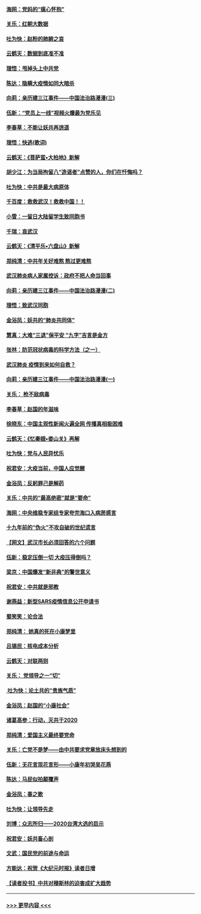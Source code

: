 #### [海网：党妈的“瘟心怀抱”](../pages/nsc993/n11840740.md?t=02041701) 
#### [关乐：红朝大数据](../pages/nsc993/n11840675.md?t=02041701) 
#### [吐为快：赵粉的肺腑之哀](../pages/nsc993/n11840618.md?t=02041701) 
#### [云鹤天：数据到底准不准](../pages/nsc993/n11840325.md?t=02041701) 
#### [理悟：甩掉头上中共党](../pages/nsc993/n11838826.md?t=02041701) 
#### [陈达：隐瞒大疫情如同大暗杀](../pages/nsc993/n11838771.md?t=02041701) 
#### [向莉：亲历建三江事件——中国法治路漫漫(三)](../pages/nsc993/n11831825.md?t=02041701) 
#### [伍新：“党员上一线”视频火爆最为党乐见](../pages/nsc993/n11838200.md?t=02041701) 
#### [李春草：不能让妖共再逍遥](../pages/nsc993/n11838102.md?t=02041701) 
#### [理悟：快逃(歌词)](../pages/nsc993/n11838083.md?t=02041701) 
#### [云鹤天：《菩萨蛮▪大柏地》新解](../pages/nsc993/n11838059.md?t=02041701) 
#### [胡少江：为当局拘留八“造谣者”点赞的人，你们在忏悔吗？](../pages/nsc993/n11836801.md?t=02041701) 
#### [吐为快：中共是最大病原体](../pages/nsc993/n11836748.md?t=02041701) 
#### [千百度：救救武汉！救救中国！！](../pages/nsc993/n11836145.md?t=02041701) 
#### [小雪：一留日大陆留学生致同胞书](../pages/nsc993/n11834624.md?t=02041701) 
#### [千瑞：哀武汉](../pages/nsc993/n11833647.md?t=02041701) 
#### [云鹤天：《清平乐▪六盘山》新解](../pages/nsc993/n11833611.md?t=02041701) 
#### [郑纯清：中共年关好难熬 熬过更难熬](../pages/nsc993/n11833489.md?t=02041701) 
#### [武汉肺炎病人家属控诉：政府不把人命当回事](../pages/nsc993/n11833205.md?t=02041701) 
#### [向莉：亲历建三江事件——中国法治路漫漫(二)](../pages/nsc993/n11829102.md?t=02041701) 
#### [理悟：致武汉同胞](../pages/nsc993/n11831522.md?t=02041701) 
#### [金浴凤：妖共的“肺炎共同体”](../pages/nsc993/n11829448.md?t=02041701) 
#### [慧真：大难“三退”保平安 “九字”吉言是金方](../pages/nsc993/n11829501.md?t=02041701) 
#### [张林：防范冠状病毒的科学方法（之一）](../pages/nsc993/n11828618.md?t=02041701) 
#### [武汉肺炎 疫情到来如何自救？](../pages/nsc993/n11827632.md?t=02041701) 
#### [向莉：亲历建三江事件——中国法治路漫漫(一)](../pages/nsc993/n11827190.md?t=02041701) 
#### [关乐： 枪不敌病毒](../pages/nsc993/n11826746.md?t=02041701) 
#### [李春草：赵国的年滋味](../pages/nsc993/n11826321.md?t=02041701) 
#### [徐晓东：中国主观性新闻火遍全网 传播真相极困难](../pages/nsc993/n11826508.md?t=02041701) 
#### [云鹤天：《忆秦娥▪娄山关》再解](../pages/nsc993/n11824682.md?t=02041701) 
#### [吐为快：党与人民异忧乐](../pages/nsc993/n11824660.md?t=02041701) 
#### [祝君安：大疫当前，中国人应觉醒](../pages/nsc993/n11821946.md?t=02041701) 
#### [金浴凤：反躬罪己是解药](../pages/nsc993/n11820280.md?t=02041701) 
#### [关乐：中共的“最高绝密”就是“要命”](../pages/nsc993/n11816946.md?t=02041701) 
#### [海网：中央维稳专家组专家夸完海口入病房感言](../pages/nsc993/n11815138.md?t=02041701) 
#### [十九年前的“伪火”不攻自破的世纪谎言](../pages/nsc993/n11813238.md?t=02041701) 
#### [【网文】武汉市长必须回答的六个问题](../pages/nsc993/n11813848.md?t=02041701) 
#### [伍新：稳定压倒一切 大疫压得倒吗？](../pages/nsc993/n11812634.md?t=02041701) 
#### [梁京：中国爆发“新非典”的警世意义](../pages/nsc993/n11812554.md?t=02041701) 
#### [祝君安：中共就是邪教](../pages/nsc993/n11812431.md?t=02041701) 
#### [谢燕益：新型SARS疫情信息公开申请书](../pages/nsc993/n11808840.md?t=02041701) 
#### [蜀笑笑：论合法](../pages/nsc993/n11808064.md?t=02041701) 
#### [郑纯清： 她真的死在小康梦里](../pages/nsc993/n11806623.md?t=02041701) 
#### [吕锡民：核电成本分析](../pages/nsc993/n11806284.md?t=02041701) 
#### [云鹤天：对联两则](../pages/nsc993/n11805957.md?t=02041701) 
#### [关乐： 党领导之一“切”](../pages/nsc993/n11804505.md?t=02041701) 
#### [ 吐为快：论土共的“贵族气质”](../pages/nsc993/n11804490.md?t=02041701) 
#### [金浴凤：赵国的“小康社会”](../pages/nsc993/n11804452.md?t=02041701) 
#### [诸葛高参：行动，灭共于2020](../pages/nsc993/n11804120.md?t=02041701) 
#### [郑纯清：爱国主义最终要党命](../pages/nsc993/n11802197.md?t=02041701) 
#### [关乐：亡党不是梦——由中共要求党章放床头想到的](../pages/nsc993/n11802156.md?t=02041701) 
#### [伍新：无花言现花言形——小康年初哭吴花燕](../pages/nsc993/n11800044.md?t=02041701) 
#### [陈达：马屁似拍颠覆声](../pages/nsc993/n11800010.md?t=02041701) 
#### [金浴凤：春之歌](../pages/nsc993/n11797687.md?t=02041701) 
#### [吐为快：让领导先走](../pages/nsc993/n11797512.md?t=02041701) 
#### [刘博：众志所归——2020台湾大选的启示](../pages/nsc993/n11796878.md?t=02041701) 
#### [祝君安：妖共畜心剖](../pages/nsc993/n11794273.md?t=02041701) 
#### [文武：国民党的前途与命运](../pages/nsc993/n11794198.md?t=02041701) 
#### [方能达：祝贺《大纪元时报》读者日增](../pages/nsc993/n11793807.md?t=02041701) 
#### [【读者投书】中共对穆斯林的迫害成扩大趋势](../pages/nsc993/n11791371.md?t=02041701) 

----
#### [ >>> 更早内容 <<< ](../indexes/nsc993-earlier.md)
